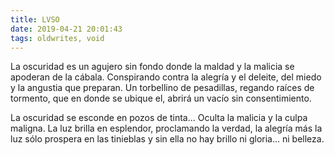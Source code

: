 ```yaml
---
title: LVSO
date: 2019-04-21 20:01:43
tags: oldwrites, void
---
```



La oscuridad es un agujero sin fondo donde la maldad y la malicia se apoderan de la cábala. Conspirando contra la alegría y el deleite, del miedo y la angustia que preparan. Un torbellino de pesadillas, regando raíces de tormento, que en donde se ubique el, abrirá un vacío sin consentimiento. 

La oscuridad se esconde en pozos de tinta... Oculta la malicia y la culpa maligna. La luz brilla en esplendor, proclamando la verdad, la alegría más la luz sólo prospera en las tinieblas y sin ella no hay brillo ni gloria… ni belleza.